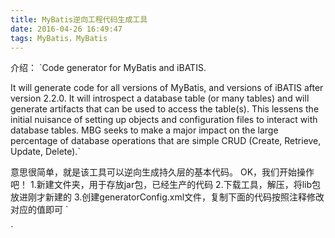 ```yaml
---
title: MyBatis逆向工程代码生成工具
date: 2016-04-26 16:49:47
tags: MyBatis，MyBatis
---
```

介绍：
`Code generator for MyBatis and iBATIS.

It will generate code for all versions of MyBatis, and versions of iBATIS after version 2.2.0. It will introspect a database table (or many tables) and will generate artifacts that can be used to access the table(s). This lessens the initial nuisance of setting up objects and configuration files to interact with database tables. MBG seeks to make a major impact on the large percentage of database operations that are simple CRUD (Create, Retrieve, Update, Delete).`

意思很简单，就是该工具可以逆向生成持久层的基本代码。
OK，我们开始操作吧！
1.新建文件夹，用于存放jar包，已经生产的代码
2.下载工具，解压，将lib包放进刚才新建的
3.创建generatorConfig.xml文件，复制下面的代码按照注释修改对应的值即可
`<?xml version="1.0" encoding="UTF-8"?>
<!DOCTYPE generatorConfiguration PUBLIC "-//mybatis.org//DTD MyBatis Generator Configuration 1.0//EN"
        "http://mybatis.org/dtd/mybatis-generator-config_1_0.dtd">
<generatorConfiguration>
    <!-- 数据库驱动包位置 (需要根据自己的路径修改)-->
    <classPathEntry location="D:\Java\tools\mybatis-generato/mysql-connector-java-5.1.26-bin.jar"/>
    <context id="Tables" targetRuntime="MyBatis3">
        <commentGenerator>
            <property name="suppressAllComments" value="true"/>
        </commentGenerator>
        <!-- 数据库链接URL、用户名、密码 （定制修改）-->
        <jdbcConnection driverClass="com.mysql.jdbc.Driver" connectionURL="jdbc:mysql://localhost:3306/chenyi"
                        userId="root" password="root"></jdbcConnection>
        <javaTypeResolver>
            <property name="forceBigDecimals" value="false"/>
        </javaTypeResolver>
        <!-- 生成模型的包名和位置 （targetPackage和targetProject根据自己要求修改）-->
        <javaModelGenerator targetPackage="com.fh.entity.cms_categories"
                            targetProject="D:\Java\tools\mybatis-generato\src">
            <property name="enableSubPackages" value="true"/>
            <property name="trimStrings" value="true"/>
        </javaModelGenerator>
        <!-- 生成的映射文件包名和位置 （targetPackage和targetProject根据自己要求修改）-->
        <sqlMapGenerator targetPackage="com.fh.mapper"
                         targetProject="D:\Java\tools\mybatis-generato\src">
            <property name="enableSubPackages" value="true"/>
        </sqlMapGenerator>
        <!-- 生成DAO的包名和位置 （targetPackage和targetProject根据自己要求修改）-->
        <javaClientGenerator type="XMLMAPPER" targetPackage="com.fh.dao.cms_categories"
                             targetProject="D:\Java\tools\mybatis-generato\src">
            <property name="enableSubPackages" value="true"/>
        </javaClientGenerator>
        <!-- 要生成那些表(更改tableName和domainObjectName就可以，多个表的话复制table标签在后边排列即可) -->
        <table tableName="cms_categories" domainObjectName="cms_categories" enableCountByExample="false"
               enableUpdateByExample="false" enableDeleteByExample="false" enableSelectByExample="false"
               selectByExampleQueryId="false"/>
    </context>
</generatorConfiguration>`